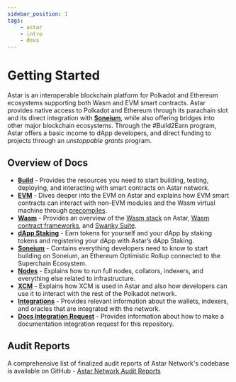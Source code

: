 ```yaml
---
sidebar_position: 1
tags:
    - astar
    - intro
    - devs
---
```


# Getting Started

Astar is an interoperable blockchain platform for Polkadot and Ethereum ecosystems supporting both Wasm and EVM smart contracts. Astar provides native access to Polkadot and Ethereum through its parachain slot and its direct integration with [**Soneium**](https://soneium.org/en/), while also offering bridges into other major blockchain ecosystems. Through the #Build2Earn program, Astar offers a basic income to dApp developers, and direct funding to projects through an *unstoppable grants* program.

## Overview of Docs

- [**Build**](/docs/build) - Provides the resources you need to start building, testing, deploying, and interacting with smart contracts on Astar network.
- [**EVM**](/docs/build/EVM) - Dives deeper into the EVM on Astar and explains how EVM smart contracts can interact with non-EVM modules and the Wasm virtual machine through [precompiles](https://docs.astar.network/docs/build/EVM/precompiles/).
- [**Wasm**](/docs/build/wasm) - Provides an overview of the [Wasm stack](https://docs.astar.network/docs/build/wasm/smart-contract-wasm) on Astar, [Wasm contract frameworks](/docs/build/wasm/dsls), and [Swanky Suite](/docs/build/wasm/swanky-suite/).
- [**dApp Staking**](/docs/learn/dapp-staking/) - Earn tokens for yourself and your dApp by staking tokens and registering your dApp with Astar’s dApp Staking.
- [**Soneium**](/docs/build/soneium) - Contains everything developers need to know to start building on Soneium, an Ethereum Optimistic Rollup connected to the Superchain Ecosystem.
- [**Nodes**](/docs/build/nodes) - Explains how to run full nodes, collators, indexers, and everything else related to infrastructure.
- [**XCM**](/docs/learn/interoperability/xcm) - Explains how XCM is used in Astar and also how developers can use it to interact with the rest of the Polkadot network.
- [**Integrations**](/docs/build/integrations/) - Provides relevant information about the wallets, indexers, and oracles that are integrated with the network.
- [**Docs Integration Request**](https://github.com/AstarNetwork/astar-docs/blob/main/docs-integration-request.md) - Provides information about how to make a documentation integration request for this repository.

## Audit Reports

A comprehensive list of finalized audit reports of Astar Network's codebase is available on GitHub - [Astar Network Audit Reports](https://github.com/AstarNetwork/Audits)
